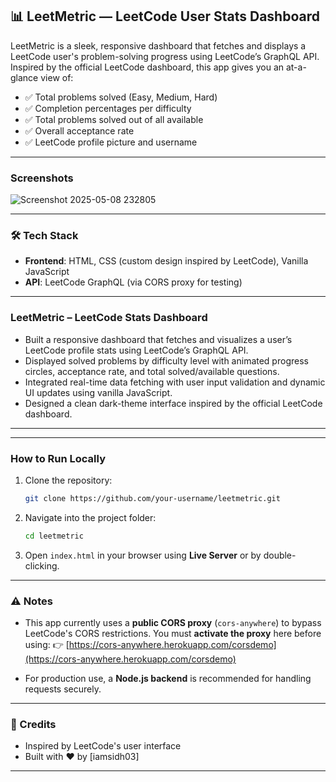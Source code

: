 ## 📊 LeetMetric — LeetCode User Stats Dashboard

LeetMetric is a sleek, responsive dashboard that fetches and displays a LeetCode user's problem-solving progress using LeetCode’s GraphQL API. Inspired by the official LeetCode dashboard, this app gives you an at-a-glance view of:

* ✅ Total problems solved (Easy, Medium, Hard)
* ✅ Completion percentages per difficulty
* ✅ Total problems solved out of all available
* ✅ Overall acceptance rate
* ✅ LeetCode profile picture and username

---

###  Screenshots

![Screenshot 2025-05-08 232805](https://github.com/user-attachments/assets/59fe001c-8d26-42df-acbb-00a82cdb1a05)

---

### 🛠 Tech Stack

* **Frontend**: HTML, CSS (custom design inspired by LeetCode), Vanilla JavaScript
* **API**: LeetCode GraphQL (via CORS proxy for testing)


---


### **LeetMetric – LeetCode Stats Dashboard**

* Built a responsive dashboard that fetches and visualizes a user’s LeetCode profile stats using LeetCode’s GraphQL API.
* Displayed solved problems by difficulty level with animated progress circles, acceptance rate, and total solved/available questions.
* Integrated real-time data fetching with user input validation and dynamic UI updates using vanilla JavaScript.
* Designed a clean dark-theme interface inspired by the official LeetCode dashboard.

---

---

###  How to Run Locally

1. Clone the repository:

   ```bash
   git clone https://github.com/your-username/leetmetric.git
   ```

2. Navigate into the project folder:

   ```bash
   cd leetmetric
   ```

3. Open `index.html` in your browser using **Live Server** or by double-clicking.

---

### ⚠️ Notes

* This app currently uses a **public CORS proxy** (`cors-anywhere`) to bypass LeetCode's CORS restrictions. You must **activate the proxy** here before using:
  👉 [https://cors-anywhere.herokuapp.com/corsdemo](https://cors-anywhere.herokuapp.com/corsdemo)

* For production use, a **Node.js backend** is recommended for handling requests securely.

---

### 🙌 Credits

* Inspired by LeetCode's user interface
* Built with ❤️ by \[iamsidh03]

---


